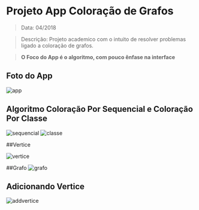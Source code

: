 # Projeto App Coloração de Grafos

>Data: 04/2018

>Descrição: Projeto academico com o intuito de resolver problemas ligado a coloração de grafos.

>**O Foco do App é o algoritmo, com pouco ênfase na interface**


## Foto do App

![app](https://user-images.githubusercontent.com/37387374/53838517-0ee29f80-3f74-11e9-98c3-05126f49fa73.jpg)

## Algoritmo Coloração Por Sequencial e Coloração Por Classe

![sequencial](https://user-images.githubusercontent.com/37387374/53838548-202bac00-3f74-11e9-8199-0501b40d619e.jpg)
![classe](https://user-images.githubusercontent.com/37387374/53838570-30dc2200-3f74-11e9-8e1f-341881867e01.jpg)

##Vertice

![vertice](https://user-images.githubusercontent.com/37387374/53838589-3df91100-3f74-11e9-9884-25e4b4ac920a.jpg)

##Grafo
![grafo](https://user-images.githubusercontent.com/37387374/53838622-4cdfc380-3f74-11e9-818b-505d0d50fe8f.jpg)

## Adicionando Vertice

![addvertice](https://user-images.githubusercontent.com/37387374/53838641-56692b80-3f74-11e9-948d-48efca78226d.jpg)
